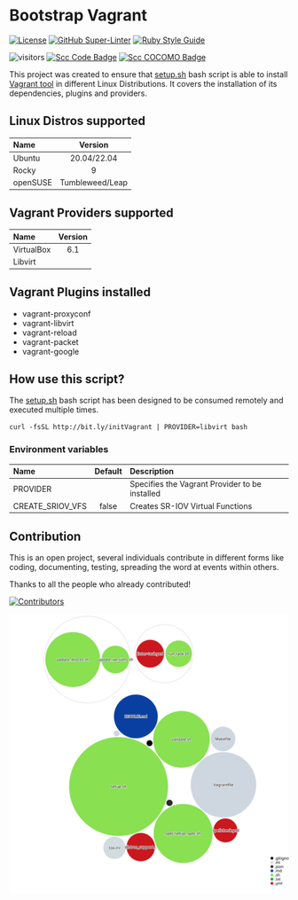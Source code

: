 # Bootstrap Vagrant

<!-- markdown-link-check-disable-next-line -->

[![License](https://img.shields.io/badge/License-Apache%202.0-blue.svg)](https://opensource.org/licenses/Apache-2.0)
[![GitHub Super-Linter](https://github.com/electrocucaracha/bootstrap-vagrant/workflows/Lint%20Code%20Base/badge.svg)](https://github.com/marketplace/actions/super-linter)
[![Ruby Style Guide](https://img.shields.io/badge/code_style-rubocop-brightgreen.svg)](https://github.com/rubocop/rubocop)

<!-- markdown-link-check-disable-next-line -->

![visitors](https://visitor-badge.laobi.icu/badge?page_id=electrocucaracha.bootstrap-vagrant)
[![Scc Code Badge](https://sloc.xyz/github/electrocucaracha/bootstrap-vagrant?category=code)](https://github.com/boyter/scc/)
[![Scc COCOMO Badge](https://sloc.xyz/github/electrocucaracha/bootstrap-vagrant?category=cocomo)](https://github.com/boyter/scc/)

This project was created to ensure that [setup.sh](setup.sh) bash script is able
to install [Vagrant tool][1] in different Linux Distributions. It covers the
installation of its dependencies, plugins and providers.

## Linux Distros supported

| Name     |     Version     |
| :------- | :-------------: |
| Ubuntu   |   20.04/22.04   |
| Rocky    |        9        |
| openSUSE | Tumbleweed/Leap |

## Vagrant Providers supported

| Name       | Version |
| :--------- | :-----: |
| VirtualBox |   6.1   |
| Libvirt    |         |

## Vagrant Plugins installed

- vagrant-proxyconf
- vagrant-libvirt
- vagrant-reload
- vagrant-packet
- vagrant-google

## How use this script?

The [setup.sh](setup.sh) bash script has been designed to be consumed remotely
and executed multiple times.

    curl -fsSL http://bit.ly/initVagrant | PROVIDER=libvirt bash

### Environment variables

| Name             | Default | Description                                    |
| :--------------- | :-----: | :--------------------------------------------- |
| PROVIDER         |         | Specifies the Vagrant Provider to be installed |
| CREATE_SRIOV_VFS |  false  | Creates SR-IOV Virtual Functions               |

## Contribution

This is an open project, several individuals contribute in different forms like
coding, documenting, testing, spreading the word at events within others.

Thanks to all the people who already contributed!

<a href="https://github.com/electrocucaracha/bootstrap-vagrant/graphs/contributors">
  <img src="https://contrib.rocks/image?repo=electrocucaracha/bootstrap-vagrant" alt="Contributors" />
</a>

![Visualization of the codebase](./codebase-structure.svg)

[1]: https://www.vagrantup.com/
